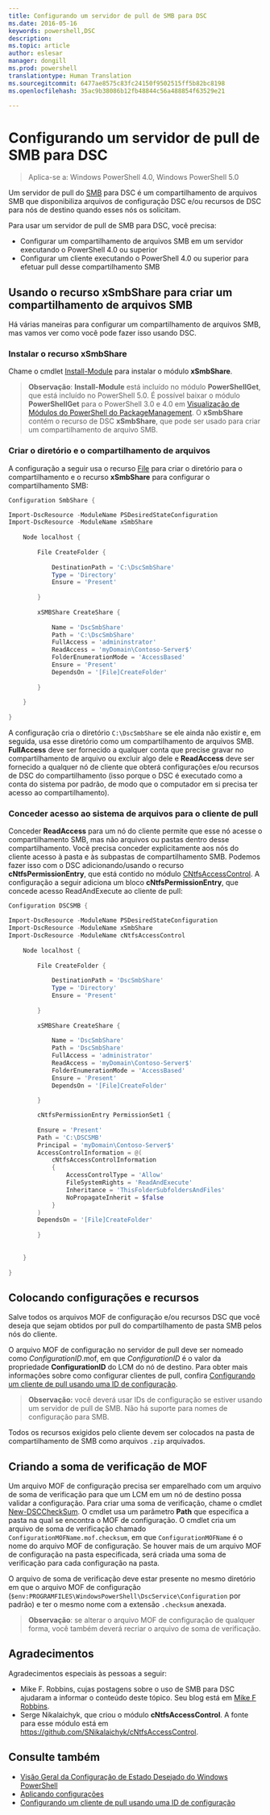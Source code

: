 ```yaml
---
title: Configurando um servidor de pull de SMB para DSC
ms.date: 2016-05-16
keywords: powershell,DSC
description: 
ms.topic: article
author: eslesar
manager: dongill
ms.prod: powershell
translationtype: Human Translation
ms.sourcegitcommit: 6477ae8575c83fc24150f9502515ff5b82bc8198
ms.openlocfilehash: 35ac9b38086b12fb48844c56a488854f63529e21

---
```


# Configurando um servidor de pull de SMB para DSC

>Aplica-se a: Windows PowerShell 4.0, Windows PowerShell 5.0

Um servidor de pull do [SMB](https://technet.microsoft.com/en-us/library/hh831795.aspx) para DSC é um compartilhamento de arquivos SMB que disponibiliza arquivos de configuração DSC e/ou recursos de DSC para nós de destino quando esses nós os solicitam.

Para usar um servidor de pull de SMB para DSC, você precisa:
- Configurar um compartilhamento de arquivos SMB em um servidor executando o PowerShell 4.0 ou superior
- Configurar um cliente executando o PowerShell 4.0 ou superior para efetuar pull desse compartilhamento SMB

## Usando o recurso xSmbShare para criar um compartilhamento de arquivos SMB

Há várias maneiras para configurar um compartilhamento de arquivos SMB, mas vamos ver como você pode fazer isso usando DSC.

### Instalar o recurso xSmbShare

Chame o cmdlet [Install-Module](https://technet.microsoft.com/en-us/library/dn807162.aspx) para instalar o módulo **xSmbShare**.
>**Observação**: **Install-Module** está incluído no módulo **PowerShellGet**, que está incluído no PowerShell 5.0. É possível baixar o módulo **PowerShellGet** para o PowerShell 3.0 e 4.0 em [Visualização de Módulos do PowerShell do PackageManagement](https://www.microsoft.com/en-us/download/details.aspx?id=49186). O **xSmbShare** contém o recurso de DSC **xSmbShare**, que pode ser usado para criar um compartilhamento de arquivo SMB.

### Criar o diretório e o compartilhamento de arquivos

A configuração a seguir usa o recurso [File](fileResource.md) para criar o diretório para o compartilhamento e o recurso **xSmbShare** para configurar o compartilhamento SMB:

```powershell
Configuration SmbShare {

Import-DscResource -ModuleName PSDesiredStateConfiguration
Import-DscResource -ModuleName xSmbShare
 
    Node localhost {
 
        File CreateFolder {
 
            DestinationPath = 'C:\DscSmbShare'
            Type = 'Directory'
            Ensure = 'Present'
 
        }
 
        xSMBShare CreateShare {
 
            Name = 'DscSmbShare'
            Path = 'C:\DscSmbShare'
            FullAccess = 'admininstrator'
            ReadAccess = 'myDomain\Contoso-Server$'
            FolderEnumerationMode = 'AccessBased'
            Ensure = 'Present'
            DependsOn = '[File]CreateFolder'
 
        }
        
    }
 
}
```

A configuração cria o diretório `C:\DscSmbShare` se ele ainda não existir e, em seguida, usa esse diretório como um compartilhamento de arquivos SMB. **FullAccess** deve ser fornecido a qualquer conta que precise gravar no compartilhamento de arquivo ou excluir algo dele e **ReadAccess** deve ser fornecido a qualquer nó de cliente que obterá configurações e/ou recursos de DSC do compartilhamento (isso porque o DSC é executado como a conta do sistema por padrão, de modo que o computador em si precisa ter acesso ao compartilhamento).


### Conceder acesso ao sistema de arquivos para o cliente de pull

Conceder **ReadAccess** para um nó do cliente permite que esse nó acesse o compartilhamento SMB, mas não arquivos ou pastas dentro desse compartilhamento. Você precisa conceder explicitamente aos nós do cliente acesso à pasta e às subpastas de compartilhamento SMB. Podemos fazer isso com o DSC adicionando/usando o recurso **cNtfsPermissionEntry**, que está contido no módulo [CNtfsAccessControl](https://www.powershellgallery.com/packages/cNtfsAccessControl/1.2.0). A configuração a seguir adiciona um bloco **cNtfsPermissionEntry**, que concede acesso ReadAndExecute ao cliente de pull:

```powershell
Configuration DSCSMB {

Import-DscResource -ModuleName PSDesiredStateConfiguration
Import-DscResource -ModuleName xSmbShare
Import-DscResource -ModuleName cNtfsAccessControl
 
    Node localhost {
 
        File CreateFolder {
 
            DestinationPath = 'DscSmbShare'
            Type = 'Directory'
            Ensure = 'Present'
 
        }
 
        xSMBShare CreateShare {
 
            Name = 'DscSmbShare'
            Path = 'DscSmbShare'
            FullAccess = 'administrator'
            ReadAccess = 'myDomain\Contoso-Server$'
            FolderEnumerationMode = 'AccessBased'
            Ensure = 'Present'
            DependsOn = '[File]CreateFolder'
 
        }

        cNtfsPermissionEntry PermissionSet1 {
            
        Ensure = 'Present'
        Path = 'C:\DSCSMB'
        Principal = 'myDomain\Contoso-Server$'
        AccessControlInformation = @(
            cNtfsAccessControlInformation
            {
                AccessControlType = 'Allow'
                FileSystemRights = 'ReadAndExecute'
                Inheritance = 'ThisFolderSubfoldersAndFiles'
                NoPropagateInherit = $false
            }
        )
        DependsOn = '[File]CreateFolder'
        
        }
 
        
    }
 
}
```

## Colocando configurações e recursos

Salve todos os arquivos MOF de configuração e/ou recursos DSC que você deseja que sejam obtidos por pull do compartilhamento de pasta SMB pelos nós do cliente.

O arquivo MOF de configuração no servidor de pull deve ser nomeado como _ConfigurationID_.mof, em que _ConfigurationID_ é o valor da propriedade **ConfigurationID** do LCM do nó de destino. Para obter mais informações sobre como configurar clientes de pull, confira [Configurando um cliente de pull usando uma ID de configuração](pullClientConfigID.md).

>**Observação:** você deverá usar IDs de configuração se estiver usando um servidor de pull de SMB. Não há suporte para nomes de configuração para SMB.

Todos os recursos exigidos pelo cliente devem ser colocados na pasta de compartilhamento de SMB como arquivos `.zip` arquivados.  

## Criando a soma de verificação de MOF
Um arquivo MOF de configuração precisa ser emparelhado com um arquivo de soma de verificação para que um LCM em um nó de destino possa validar a configuração. Para criar uma soma de verificação, chame o cmdlet [New-DSCCheckSum](https://technet.microsoft.com/en-us/library/dn521622.aspx). O cmdlet usa um parâmetro **Path** que especifica a pasta na qual se encontra o MOF de configuração. O cmdlet cria um arquivo de soma de verificação chamado `ConfigurationMOFName.mof.checksum`, em que `ConfigurationMOFName` é o nome do arquivo MOF de configuração. Se houver mais de um arquivo MOF de configuração na pasta especificada, será criada uma soma de verificação para cada configuração na pasta.

O arquivo de soma de verificação deve estar presente no mesmo diretório em que o arquivo MOF de configuração (`$env:PROGRAMFILES\WindowsPowerShell\DscService\Configuration` por padrão) e ter o mesmo nome com a extensão `.checksum` anexada.

>**Observação**: se alterar o arquivo MOF de configuração de qualquer forma, você também deverá recriar o arquivo de soma de verificação.

## Agradecimentos

Agradecimentos especiais às pessoas a seguir:

- Mike F. Robbins, cujas postagens sobre o uso de SMB para DSC ajudaram a informar o conteúdo deste tópico. Seu blog está em [Mike F Robbins](http://mikefrobbins.com/).
- Serge Nikalaichyk, que criou o módulo **cNtfsAccessControl**. A fonte para esse módulo está em https://github.com/SNikalaichyk/cNtfsAccessControl.

## Consulte também
- [Visão Geral da Configuração de Estado Desejado do Windows PowerShell](overview.md)
- [Aplicando configurações](enactingConfigurations.md)
- [Configurando um cliente de pull usando uma ID de configuração](pullClientConfigID.md)

 



<!--HONumber=Jun16_HO4-->


